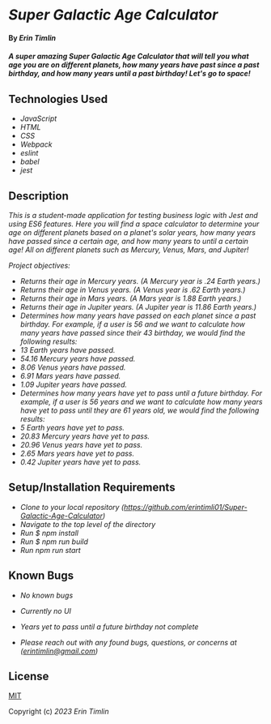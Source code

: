 # _Super Galactic Age Calculator_


#### By _Erin Timlin_

#### _A super amazing Super Galactic Age Calculator that will tell you what age you are on different planets, how many years have past since a past birthday, and how many years until a past birthday! Let's go to space!_

## Technologies Used

- _JavaScript_
- _HTML_
- _CSS_
- _Webpack_
- _eslint_
- _babel_
- _jest_


## Description

_This is a student-made application for testing business logic with Jest and using ES6 features. Here you will find a space calculator to determine your age on different planets based on a planet's solar years, how many years have passed since a certain age, and how many years to until a certain age! All on different planets such as Mercury, Venus, Mars, and Jupiter!_

_Project objectives:_
* _Returns their age in Mercury years. (A Mercury year is .24 Earth years.)_
* _Returns their age in Venus years. (A Venus year is .62 Earth years.)_
* _Returns their age in Mars years. (A Mars year is 1.88 Earth years.)_
* _Returns their age in Jupiter years. (A Jupiter year is 11.86 Earth years.)_
* _Determines how many years have passed on each planet since a past birthday. For example, if a user is 56 and we want to calculate how many years have passed since their 43 birthday, we would find the following results:_
* _13 Earth years have passed._
* _54.16 Mercury years have passed._
* _8.06 Venus years have passed._
* _6.91 Mars years have passed._
* _1.09 Jupiter years have passed._
* _Determines how many years have yet to pass until a future birthday. For example, if a user is 56 years and we want to calculate how many years have yet to pass until they are 61 years old, we would find the following results:_
* _5 Earth years have yet to pass._
* _20.83 Mercury years have yet to pass._
* _20.96 Venus years have yet to pass._
* _2.65 Mars years have yet to pass._
* _0.42 Jupiter years have yet to pass._

## Setup/Installation Requirements

- _Clone to your local repository (https://github.com/erintimli01/Super-Galactic-Age-Calculator)_
- _Navigate to the top level of the directory_
- _Run $ npm install_
- _Run $ npm run build_
- _Run npm run start_


## Known Bugs

- _No known bugs_
- _Currently no UI_
- _Years yet to pass until a future birthday not complete_

- _Please reach out with any found bugs, questions, or concerns at (erintimlin@gmail.com)_

## License

[MIT](src/license.txt)

Copyright (c) _2023_ _Erin Timlin_